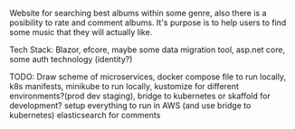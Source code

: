 Website for searching best albums within some genre, also there is a posibility to rate and comment albums. It's purpose is to help users to find some music that they will actually like.

Tech Stack: Blazor, efcore, maybe some data migration tool, asp.net core, some auth technology (identity?)

TODO: 
Draw scheme of microservices,
docker compose file to run locally,
k8s manifests,
minikube to run locally,
kustomize for different environments?(prod dev staging), 
bridge to kubernetes or skaffold for development?
setup everything to run in AWS (and use bridge to kubernetes)
elasticsearch for comments
